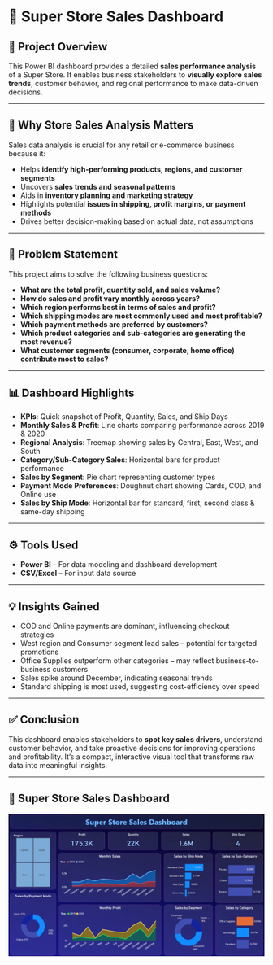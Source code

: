 # 🛒 Super Store Sales Dashboard



## 📌 Project Overview
This Power BI dashboard provides a detailed **sales performance analysis** of a Super Store. It enables business stakeholders to **visually explore sales trends**, customer behavior, and regional performance to make data-driven decisions.

---

## 🎯 Why Store Sales Analysis Matters

Sales data analysis is crucial for any retail or e-commerce business because it:

- Helps **identify high-performing products, regions, and customer segments**  
- Uncovers **sales trends and seasonal patterns**  
- Aids in **inventory planning and marketing strategy**  
- Highlights potential **issues in shipping, profit margins, or payment methods**  
- Drives better decision-making based on actual data, not assumptions

---

## 🧩 Problem Statement

This project aims to solve the following business questions:

-  **What are the total profit, quantity sold, and sales volume?**  
-  **How do sales and profit vary monthly across years?**  
-  **Which region performs best in terms of sales and profit?**  
-  **Which shipping modes are most commonly used and most profitable?**  
-  **Which payment methods are preferred by customers?**  
-  **Which product categories and sub-categories are generating the most revenue?**  
-  **What customer segments (consumer, corporate, home office) contribute most to sales?**

---

## 📊 Dashboard Highlights

- **KPIs**: Quick snapshot of Profit, Quantity, Sales, and Ship Days  
- **Monthly Sales & Profit**: Line charts comparing performance across 2019 & 2020  
- **Regional Analysis**: Treemap showing sales by Central, East, West, and South  
- **Category/Sub-Category Sales**: Horizontal bars for product performance  
- **Sales by Segment**: Pie chart representing customer types  
- **Payment Mode Preferences**: Doughnut chart showing Cards, COD, and Online use  
- **Sales by Ship Mode**: Horizontal bar for standard, first, second class & same-day shipping

---

## ⚙️ Tools Used

- **Power BI** – For data modeling and dashboard development   
- **CSV/Excel** – For input data source

---

## 💡 Insights Gained

- COD and Online payments are dominant, influencing checkout strategies  
- West region and Consumer segment lead sales – potential for targeted promotions  
- Office Supplies outperform other categories – may reflect business-to-business customers  
- Sales spike around December, indicating seasonal trends  
- Standard shipping is most used, suggesting cost-efficiency over speed

---

## ✅ Conclusion

This dashboard enables stakeholders to **spot key sales drivers**, understand customer behavior, and take proactive decisions for improving operations and profitability. It’s a compact, interactive visual tool that transforms raw data into meaningful insights.

---

## 🔗 Super Store Sales Dashboard

![Super Store Sales Dashboard](./Super_Stores_Dashboard.png)

